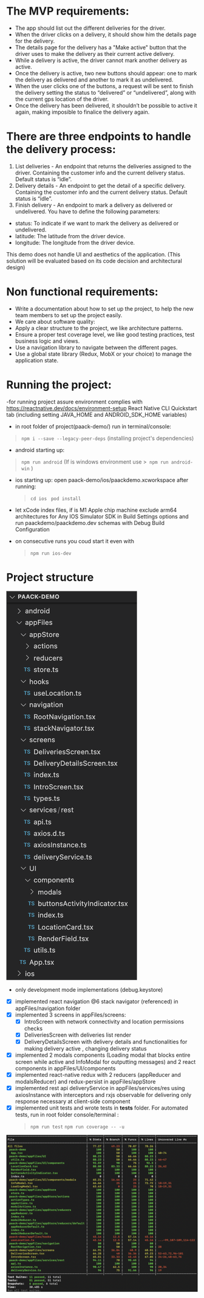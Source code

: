 
# The MVP requirements:
* The app should list out the different deliveries for the driver.
* When the driver clicks on a delivery, it should show him the details page for the delivery.
* The details page for the delivery has a "Make active" button that the driver uses to make the delivery as their current active delivery.
* While a delivery is active, the driver cannot mark another delivery as active.
* Once the delivery is active, two new buttons should appear: one to mark the delivery as delivered and another to mark it as undelivered.
* When the user clicks one of the buttons, a request will be sent to finish the delivery setting the status to “delivered” or “undelivered”, along with the current gps location of the driver.
* Once the delivery has been delivered, it shouldn’t be possible to active it again, making imposible to finalice the delivery again.

# There are three endpoints to handle the delivery process:
1. List deliveries - An endpoint that returns the deliveries assigned to the driver. Containing the customer info and the current delivery
status. Default status is “idle”.
2. Delivery details - An endpoint to get the detail of a specific delivery. Containing the customer info and the current delivery status.
Default status is “idle”.
3. Finish delivery - An endpoint to mark a delivery as delivered or undelivered. You have to define the following parameters:
  * status: To indicate if we want to mark the delivery as delivered or undelivered.
  * latitude: The latitude from the driver device.
  * longitude: The longitude from the driver device.

This demo does not handle UI and aesthetics of the application. (This solution will be evaluated based on its code decision and architectural design)

# Non functional requirements:
* Write a documentation about how to set up the project, to help the new team members to set up the project easily.
* We care about software quality:
* Apply a clear structure to the project, we like architecture patterns.
* Ensure a proper test coverage level, we like good testing practices, test business logic and views.
* Use a navigation library to navigate between the different pages.
* Use a global state library (Redux, MobX or your choice) to manage the application state.


# Running the project:
 -for running project assure environment complies with https://reactnative.dev/docs/environment-setup React Native CLI Quickstart tab (including setting JAVA_HOME and ANDROID_SDK_HOME variables)
- in root folder of project(paack-demo/) run in terminal/console:
 >``` npm i --save --legacy-peer-deps ``` (installing project's dependencies)
- android starting up:
 >``` npm run android ```  (If is windows environment use >``` npm run android-win``` )
- ios starting up:  open paack-demo/ios/paackdemo.xcworkspace after running:
     >```cd ios ```
     >``` pod install ```
 
 - let xCode index files, if is M1 Apple chip machine
  exclude arm64 architectures for Any IOS Simulator SDK in Build Settings options and 
  run paackdemo/paackdemo.dev schemas with Debug Build Configuration
 - on consecutive runs you coud start it even with 
     >``` npm run ios-dev ```

# Project structure 
![Screenshot](/__mocks__/Screenshot_2022-02-07_at_15.19.02.png)

- only development mode implementations (debug.keystore)
- [x] implemented react navigation @6 stack navigator (referenced) in appFiles/navigation folder
- [x] implemented 3 screens in  appFiles/screens:
    - [x] IntroScreen with network connectivity and location permissions checks
    - [x] DeliveriesScreen with deliveries list render
    - [x] DeliveryDetailsScreen with delivery details and functionalities for making delivery active , changing delivery status
- [x] implemented 2 modals components (Loading modal that blocks entire screen while active and InfoModal for outputting messages) and 2 react components in appFiles/UI/components
- [x] implemented react-native redux with 2 reducers (appReducer and modalsReducer) and redux-persist in appFiles/appStore
- [x] implemented rest api deliveryService in appFiles/services/res using axiosInstance with interceptors and rxjs observable for delivering only response necessary at client-side component
- [x] implemented unit tests and wrote tests in __tests__ folder. 
    For automated tests, run in root folder console/terminal :
     >```npm run test```
     >```npm run coverage -- -u```

![Screenshot](/__mocks__/Screenshot_2022-02-07_at_19.58.38.png)
